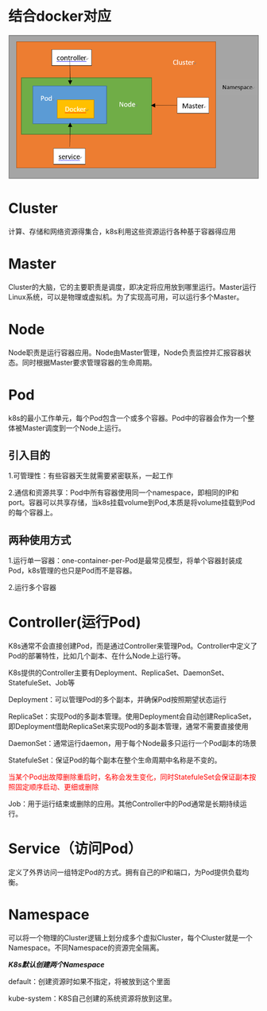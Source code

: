 # 结合docker对应

![00](.\images\K8S-00.png)

# Cluster

计算、存储和网络资源得集合，k8s利用这些资源运行各种基于容器得应用

# Master

Cluster的大脑，它的主要职责是调度，即决定将应用放到哪里运行。Master运行Linux系统，可以是物理或虚拟机。为了实现高可用，可以运行多个Master。

# Node

Node职责是运行容器应用。Node由Master管理，Node负责监控并汇报容器状态。同时根据Master要求管理容器的生命周期。

# Pod

k8s的最小工作单元，每个Pod包含一个或多个容器。Pod中的容器会作为一个整体被Master调度到一个Node上运行。

## 引入目的

1.可管理性：有些容器天生就需要紧密联系，一起工作

2.通信和资源共享：Pod中所有容器使用同一个namespace，即相同的IP和port。容器可以共享存储，当k8s挂载volume到Pod,本质是将volume挂载到Pod的每个容器上。

##  两种使用方式

1.运行单一容器：one-container-per-Pod是最常见模型，将单个容器封装成Pod，k8s管理的也只是Pod而不是容器。

2.运行多个容器

# Controller(运行Pod)

K8s通常不会直接创建Pod，而是通过Controller来管理Pod。Controller中定义了Pod的部署特性，比如几个副本、在什么Node上运行等。

K8s提供的Controller主要有Deployment、ReplicaSet、DaemonSet、StatefuleSet、Job等

Deployment：可以管理Pod的多个副本，并确保Pod按照期望状态运行

ReplicaSet：实现Pod的多副本管理。使用Deployment会自动创建ReplicaSet，即Deployment借助ReplicaSet来实现Pod的多副本管理，通常不需要直接使用

DaemonSet：通常运行daemon，用于每个Node最多只运行一个Pod副本的场景

StatefuleSet：保证Pod的每个副本在整个生命周期中名称是不变的。

<font color="red">当某个Pod出故障删除重启时，名称会发生变化，同时StatefuleSet会保证副本按照固定顺序启动、更细或删除</font>

Job：用于运行结束或删除的应用。其他Controller中的Pod通常是长期持续运行。

# Service（访问Pod）

定义了外界访问一组特定Pod的方式。拥有自己的IP和端口，为Pod提供负载均衡。

# Namespace

可以将一个物理的Cluster逻辑上划分成多个虚拟Cluster，每个Cluster就是一个Namespace。不同Namespace的资源完全隔离。

***K8s默认创建两个Namespace***

default：创建资源时如果不指定，将被放到这个里面

kube-system：K8S自己创建的系统资源将放到这里。